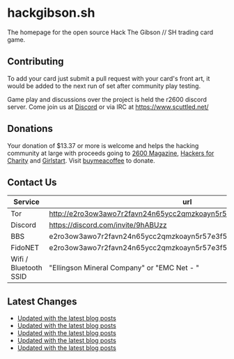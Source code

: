 # hackgibson.sh
The homepage for the open source Hack The Gibson // SH trading card game.


## Contributing

To add your card just submit a pull request with your card's front art, it would be added to the next run of set after community play testing.

Game play and discussions over the project is held the r2600 discord server. Come join us at [Discord](https://discord.com/invite/9hABUzz) or via IRC at https://www.scuttled.net/


## Donations

Your donation of $13.37 or more is welcome and helps the hacking community at large with proceeds going to [2600 Magazine](https://2600.com/), [Hackers for Charity](https://hackersforcharity.org) and [Girlstart](https://girlstart.org).  Visit [buymeacoffee](https://www.buymeacoffee.com/hackgibson.sh) to donate.


## Contact Us

Service | url
-|-
Tor | http://e2ro3ow3awo7r2favn24n65ycc2qmzkoayn5r57e3f56nvjwdcgg32ad.onion
Discord | https://discord.com/invite/9hABUzz
BBS | e2ro3ow3awo7r2favn24n65ycc2qmzkoayn5r57e3f56nvjwdcgg32ad.onion:23
FidoNET | e2ro3ow3awo7r2favn24n65ycc2qmzkoayn5r57e3f56nvjwdcgg32ad.onion:24554
Wifi / Bluetooth SSID | "Ellingson Mineral Company" or "EMC Net - <fidonet address>"

## Latest Changes
<!-- BLOG-POST-LIST:START -->
- [Updated with the latest blog posts](https://github.com/DFW2600/hackgibson.sh/commit/ac32b47883e19b98fcfdf7e803cb03f02c3d2813)
- [Updated with the latest blog posts](https://github.com/DFW2600/hackgibson.sh/commit/9893c8255a710a41887323ab25b0a46b08bfb8d1)
- [Updated with the latest blog posts](https://github.com/DFW2600/hackgibson.sh/commit/fd89d81f8e15f81b8f270ce38747bacc9a9c198a)
- [Updated with the latest blog posts](https://github.com/DFW2600/hackgibson.sh/commit/3d5f5461ab3fefb5e847574127a6d73488c8e692)
- [Updated with the latest blog posts](https://github.com/DFW2600/hackgibson.sh/commit/d27e3c16d989dc082e45ea150540d6d1a00a77d5)
<!-- BLOG-POST-LIST:END -->
